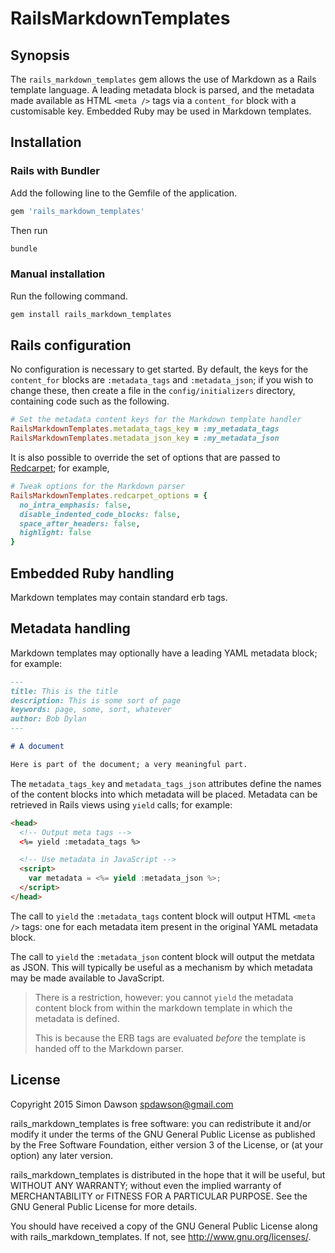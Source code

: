 # RailsMarkdownTemplates

## Synopsis

The `rails_markdown_templates` gem allows the use of Markdown as a Rails
template language. A leading metadata block is parsed, and the metadata
made available as HTML `<meta />` tags via a `content_for` block with a
customisable key. Embedded Ruby may be used in Markdown templates.

## Installation

### Rails with Bundler

Add the following line to the Gemfile of the application.
```ruby
gem 'rails_markdown_templates'
```
Then run
```sh
bundle
```

### Manual installation

Run the following command.
```sh
gem install rails_markdown_templates
```

## Rails configuration

No configuration is necessary to get started. By default, the keys for the
`content_for` blocks are `:metadata_tags` and `:metadata_json`; if you wish
to change these, then create a file in the
`config/initializers` directory, containing code such as the following.

```ruby
# Set the metadata content keys for the Markdown template handler
RailsMarkdownTemplates.metadata_tags_key = :my_metadata_tags
RailsMarkdownTemplates.metadata_json_key = :my_metadata_json
```

It is also possible to override the set of options that are passed to
[Redcarpet](https://github.com/vmg/redcarpet); for example,

```ruby
# Tweak options for the Markdown parser
RailsMarkdownTemplates.redcarpet_options = {
  no_intra_emphasis: false,
  disable_indented_code_blocks: false,
  space_after_headers: false,
  highlight: false
}
```

## Embedded Ruby handling

Markdown templates may contain standard erb tags.

## Metadata handling

Markdown templates may optionally have a leading YAML metadata block; for
example:

```md
---
title: This is the title
description: This is some sort of page
keywords: page, some, sort, whatever
author: Bob Dylan
---

# A document

Here is part of the document; a very meaningful part.
```

The `metadata_tags_key` and `metadata_tags_json` attributes define the names
of the content blocks into which metadata will be placed. Metadata can be
retrieved in Rails views using `yield` calls; for example:

```html
<head>
  <!-- Output meta tags -->
  <%= yield :metadata_tags %>

  <!-- Use metadata in JavaScript -->
  <script>
    var metadata = <%= yield :metadata_json %>;
  </script>
</head>
```

The call to `yield` the `:metadata_tags` content block will output HTML
`<meta />` tags: one for each metadata item present in the original YAML
metadata block.

The call to `yield` the `:metadata_json` content block will output the
metdata as JSON. This will typically be useful as a mechanism by which
metadata may be made available to JavaScript.

> There is a restriction, however: you cannot `yield` the metadata content
> block from within the markdown template in which the metadata is defined.
>
> This is because the ERB tags are evaluated *before* the template is
> handed off to the Markdown parser.

## License

Copyright 2015 Simon Dawson <spdawson@gmail.com>

rails_markdown_templates is free software: you can redistribute it and/or
modify it under the terms of the GNU General Public License as published by
the Free Software Foundation, either version 3 of the License, or
(at your option) any later version.

rails_markdown_templates is distributed in the hope that it will be useful,
but WITHOUT ANY WARRANTY; without even the implied warranty of
MERCHANTABILITY or FITNESS FOR A PARTICULAR PURPOSE. See the
GNU General Public License for more details.

You should have received a copy of the GNU General Public License
along with rails_markdown_templates. If not, see
<http://www.gnu.org/licenses/>.
